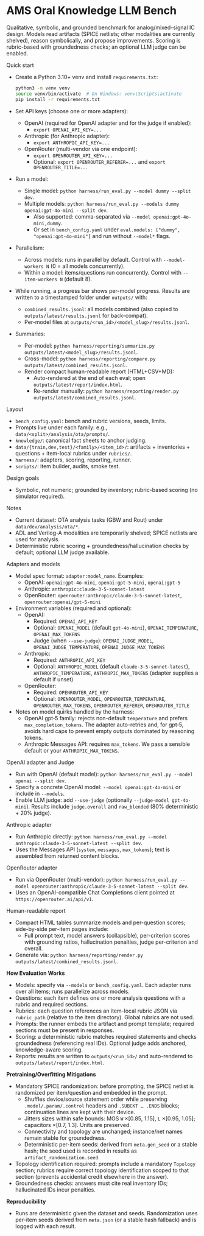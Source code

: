 AMS Oral Knowledge LLM Bench
=================================

Qualitative, symbolic, and grounded benchmark for analog/mixed-signal IC design. Models read artifacts (SPICE netlists; other modalities are currently shelved), reason symbolically, and propose improvements. Scoring is rubric-based with groundedness checks; an optional LLM judge can be enabled.

Quick start
- Create a Python 3.10+ venv and install `requirements.txt`:
  ```bash
  python3 -m venv venv
  source venv/bin/activate  # On Windows: venv\Scripts\activate
  pip install -r requirements.txt
  ```
- Set API keys (choose one or more adapters):
  - OpenAI (required for OpenAI adapter and for the judge if enabled):
    - `export OPENAI_API_KEY=...`
  - Anthropic (for Anthropic adapter):
    - `export ANTHROPIC_API_KEY=...`
  - OpenRouter (multi-vendor via one endpoint):
    - `export OPENROUTER_API_KEY=...`
    - Optional: `export OPENROUTER_REFERER=...` and `export OPENROUTER_TITLE=...`

- Run a model:
  - Single model: `python harness/run_eval.py --model dummy --split dev`.
  - Multiple models: `python harness/run_eval.py --models dummy openai:gpt-4o-mini --split dev`.
    - Also supported: comma-separated via `--model openai:gpt-4o-mini,dummy`.
    - Or set in `bench_config.yaml` under `eval.models: ["dummy", "openai:gpt-4o-mini"]` and run without `--model*` flags.
- Parallelism:
  - Across models: runs in parallel by default. Control with `--model-workers N` (0 = all models concurrently).
  - Within a model: items/questions run concurrently. Control with `--item-workers N` (default 8).
- While running, a progress bar shows per-model progress. Results are written to a timestamped folder under `outputs/` with:
  - `combined_results.jsonl`: all models combined (also copied to `outputs/latest/results.jsonl` for back-compat).
  - Per-model files at `outputs/<run_id>/<model_slug>/results.jsonl`.
- Summaries:
  - Per-model: `python harness/reporting/summarize.py outputs/latest/<model_slug>/results.jsonl`.
  - Cross-model: `python harness/reporting/compare.py outputs/latest/combined_results.jsonl`.
  - Render compact human-readable report (HTML+CSV+MD):
    - Auto-rendered at the end of each eval; open `outputs/latest/report/index.html`.
    - Re-render manually: `python harness/reporting/render.py outputs/latest/combined_results.jsonl`.

Layout
- `bench_config.yaml`: bench and rubric versions, seeds, limits.
- Prompts live under each family: e.g., `data/<split>/analysis/ota/prompts/`.
- `knowledge/`: canonical fact sheets to anchor judging.
- `data/{train,dev,test}/<family>/<item_id>/`: artifacts + inventories + questions + item-local rubrics under `rubrics/`.
- `harness/`: adapters, scoring, reporting, runner.
- `scripts/`: item builder, audits, smoke test.

Design goals
- Symbolic, not numeric; grounded by inventory; rubric-based scoring (no simulator required).

Notes
- Current dataset: OTA analysis tasks (GBW and Rout) under `data/dev/analysis/ota/*`.
- ADL and Verilog-A modalities are temporarily shelved; SPICE netlists are used for analysis.
- Deterministic rubric scoring + groundedness/hallucination checks by default; optional LLM judge available.

Adapters and models
- Model spec format: `adapter:model_name`. Examples:
  - OpenAI: `openai:gpt-4o-mini`, `openai:gpt-5-mini`, `openai:gpt-5`
  - Anthropic: `anthropic:claude-3-5-sonnet-latest`
  - OpenRouter: `openrouter:anthropic/claude-3-5-sonnet-latest`, `openrouter:openai/gpt-5-mini`
- Environment variables (required and optional):
  - OpenAI:
    - Required: `OPENAI_API_KEY`
    - Optional: `OPENAI_MODEL` (default `gpt-4o-mini`), `OPENAI_TEMPERATURE`, `OPENAI_MAX_TOKENS`
    - Judge (when `--use-judge`): `OPENAI_JUDGE_MODEL`, `OPENAI_JUDGE_TEMPERATURE`, `OPENAI_JUDGE_MAX_TOKENS`
  - Anthropic:
    - Required: `ANTHROPIC_API_KEY`
    - Optional: `ANTHROPIC_MODEL` (default `claude-3-5-sonnet-latest`), `ANTHROPIC_TEMPERATURE`, `ANTHROPIC_MAX_TOKENS` (adapter supplies a default if unset)
  - OpenRouter:
    - Required: `OPENROUTER_API_KEY`
    - Optional: `OPENROUTER_MODEL`, `OPENROUTER_TEMPERATURE`, `OPENROUTER_MAX_TOKENS`, `OPENROUTER_REFERER`, `OPENROUTER_TITLE`
- Notes on model quirks handled by the harness:
  - OpenAI gpt‑5 family: rejects non-default `temperature` and prefers `max_completion_tokens`. The adapter auto-retries and, for gpt‑5, avoids hard caps to prevent empty outputs dominated by reasoning tokens.
  - Anthropic Messages API: requires `max_tokens`. We pass a sensible default or your `ANTHROPIC_MAX_TOKENS`.

OpenAI adapter and Judge
- Run with OpenAI (default model): `python harness/run_eval.py --model openai --split dev`.
- Specify a concrete OpenAI model: `--model openai:gpt-4o-mini` or include in `--models`.
- Enable LLM judge: add `--use-judge` (optionally `--judge-model gpt-4o-mini`). Results include `judge.overall` and `raw_blended` (80% deterministic + 20% judge).

Anthropic adapter
- Run Anthropic directly: `python harness/run_eval.py --model anthropic:claude-3-5-sonnet-latest --split dev`.
- Uses the Messages API (`system`, `messages`, `max_tokens`); text is assembled from returned content blocks.

OpenRouter adapter
- Run via OpenRouter (multi-vendor): `python harness/run_eval.py --model openrouter:anthropic/claude-3-5-sonnet-latest --split dev`.
- Uses an OpenAI-compatible Chat Completions client pointed at `https://openrouter.ai/api/v1`.

Human-readable report
- Compact HTML tables summarize models and per-question scores; side-by-side per-item pages include:
  - Full prompt text, model answers (collapsible), per-criterion scores with grounding ratios, hallucination penalties, judge per-criterion and overall.
- Generate via: `python harness/reporting/render.py outputs/latest/combined_results.jsonl`.

**How Evaluation Works**
- Models: specify via `--models` or `bench_config.yaml`. Each adapter runs over all items; runs parallelize across models.
- Questions: each item defines one or more analysis questions with a rubric and required sections.
- Rubrics: each question references an item-local rubric JSON via `rubric_path` (relative to the item directory). Global rubrics are not used.
- Prompts: the runner embeds the artifact and prompt template; required sections must be present in responses.
- Scoring: a deterministic rubric matches required statements and checks groundedness (referencing real IDs). Optional judge adds anchored, knowledge-aware scoring.
- Reports: results are written to `outputs/<run_id>/` and auto-rendered to `outputs/latest/report/index.html`.

**Pretraining/Overfitting Mitigations**
- Mandatory SPICE randomization: before prompting, the SPICE netlist is randomized per item/question and embedded in the prompt.
  - Shuffles device/source statement order while preserving `.model/.param/.control` headers and `.SUBCKT … .ENDS` blocks; continuation lines are kept with their device.
  - Jitters sizes within safe bounds: MOS `W` ×[0.85, 1.15], `L` ×[0.95, 1.05]; capacitors ×[0.7, 1.3]. Units are preserved.
  - Connectivity and topology are unchanged; instance/net names remain stable for groundedness.
  - Deterministic per-item seeds: derived from `meta.gen_seed` or a stable hash; the seed used is recorded in results as `artifact_randomization.seed`.
- Topology identification required: prompts include a mandatory `Topology` section; rubrics require correct topology identification scoped to that section (prevents accidental credit elsewhere in the answer).
- Groundedness checks: answers must cite real inventory IDs; hallucinated IDs incur penalties.

**Reproducibility**
- Runs are deterministic given the dataset and seeds. Randomization uses per-item seeds derived from `meta.json` (or a stable hash fallback) and is logged with each result.
